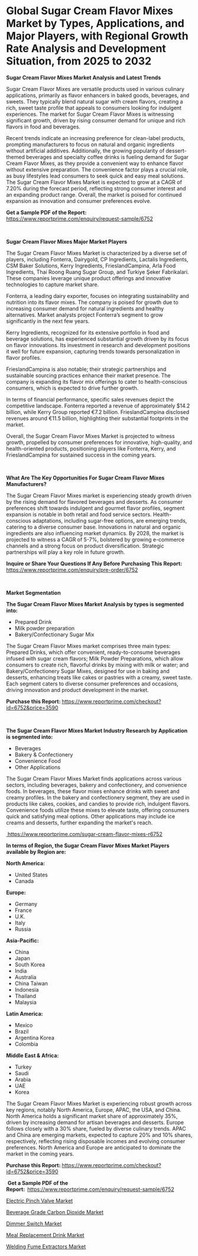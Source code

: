 <p><h1>Global Sugar Cream Flavor Mixes Market by Types, Applications, and Major Players, with Regional Growth Rate Analysis and Development Situation, from 2025 to 2032</h1></p><p><strong>Sugar Cream Flavor Mixes Market Analysis and Latest Trends</strong></p>
<p><p>Sugar Cream Flavor Mixes are versatile products used in various culinary applications, primarily as flavor enhancers in baked goods, beverages, and sweets. They typically blend natural sugar with cream flavors, creating a rich, sweet taste profile that appeals to consumers looking for indulgent experiences. The market for Sugar Cream Flavor Mixes is witnessing significant growth, driven by rising consumer demand for unique and rich flavors in food and beverages. </p><p>Recent trends indicate an increasing preference for clean-label products, prompting manufacturers to focus on natural and organic ingredients without artificial additives. Additionally, the growing popularity of dessert-themed beverages and specialty coffee drinks is fueling demand for Sugar Cream Flavor Mixes, as they provide a convenient way to enhance flavor without extensive preparation. The convenience factor plays a crucial role, as busy lifestyles lead consumers to seek quick and easy meal solutions. The Sugar Cream Flavor Mixes Market is expected to grow at a CAGR of 7.20% during the forecast period, reflecting strong consumer interest and an expanding product range. Overall, the market is poised for continued expansion as innovation and consumer preferences evolve.</p></p>
<p><strong>Get a Sample PDF of the Report:&nbsp;</strong> <a href="https://www.reportprime.com/enquiry/request-sample/6752?utm_campaign=11&utm_medium=2&utm_source=Github&utm_content=ia&utm_term=19032025&utm_id=sugar-cream-flavor-mixes">https://www.reportprime.com/enquiry/request-sample/6752</a></p>
<p>&nbsp;</p>
<p><strong>Sugar Cream Flavor Mixes Major Market Players</strong></p>
<p><p>The Sugar Cream Flavor Mixes Market is characterized by a diverse set of players, including Fonterra, Dairygold, CP Ingredients, Lactalis Ingredients, CSM Baker Solutions, Kerry Ingredients, FrieslandCampina, Arla Food Ingredients, Thai Roong Ruang Sugar Group, and Turkiye Şeker Fabrikalari. These companies leverage unique product offerings and innovative technologies to capture market share.</p><p>Fonterra, a leading dairy exporter, focuses on integrating sustainability and nutrition into its flavor mixes. The company is poised for growth due to increasing consumer demand for natural ingredients and healthy alternatives. Market analysts project Fonterra’s segment to grow significantly in the next few years.</p><p>Kerry Ingredients, recognized for its extensive portfolio in food and beverage solutions, has experienced substantial growth driven by its focus on flavor innovations. Its investment in research and development positions it well for future expansion, capturing trends towards personalization in flavor profiles.</p><p>FrieslandCampina is also notable; their strategic partnerships and sustainable sourcing practices enhance their market presence. The company is expanding its flavor mix offerings to cater to health-conscious consumers, which is expected to drive further growth.</p><p>In terms of financial performance, specific sales revenues depict the competitive landscape. Fonterra reported a revenue of approximately $14.2 billion, while Kerry Group reported €7.2 billion. FrieslandCampina disclosed revenues around €11.5 billion, highlighting their substantial footprints in the market.</p><p>Overall, the Sugar Cream Flavor Mixes Market is projected to witness growth, propelled by consumer preferences for innovative, high-quality, and health-oriented products, positioning players like Fonterra, Kerry, and FrieslandCampina for sustained success in the coming years.</p></p>
<p>&nbsp;</p>
<p><strong>What Are The Key Opportunities For Sugar Cream Flavor Mixes Manufacturers?</strong></p>
<p><p>The Sugar Cream Flavor Mixes market is experiencing steady growth driven by the rising demand for flavored beverages and desserts. As consumer preferences shift towards indulgent and gourmet flavor profiles, segment expansion is notable in both retail and food service sectors. Health-conscious adaptations, including sugar-free options, are emerging trends, catering to a diverse consumer base. Innovations in natural and organic ingredients are also influencing market dynamics. By 2028, the market is projected to witness a CAGR of 5-7%, bolstered by growing e-commerce channels and a strong focus on product diversification. Strategic partnerships will play a key role in future growth.</p></p>
<p><strong>Inquire or Share Your Questions If Any Before Purchasing This Report:</strong> <a href="https://www.reportprime.com/enquiry/pre-order/6752?utm_campaign=11&utm_medium=2&utm_source=Github&utm_content=ia&utm_term=19032025&utm_id=sugar-cream-flavor-mixes">https://www.reportprime.com/enquiry/pre-order/6752</a></p>
<p>&nbsp;</p>
<p><strong>Market Segmentation</strong></p>
<p><strong>The Sugar Cream Flavor Mixes Market Analysis by types is segmented into:</strong></p>
<p><ul><li>Prepared Drink</li><li>Milk powder preparation</li><li>Bakery/Confectionary Sugar Mix</li></ul></p>
<p><p>The Sugar Cream Flavor Mixes market comprises three main types: Prepared Drinks, which offer convenient, ready-to-consume beverages infused with sugar cream flavors; Milk Powder Preparations, which allow consumers to create rich, flavorful drinks by mixing with milk or water; and Bakery/Confectionery Sugar Mixes, designed for use in baking and desserts, enhancing treats like cakes or pastries with a creamy, sweet taste. Each segment caters to diverse consumer preferences and occasions, driving innovation and product development in the market.</p></p>
<p><strong>Purchase this Report:&nbsp;</strong><a href="https://www.reportprime.com/checkout?id=6752&price=3590&utm_campaign=11&utm_medium=2&utm_source=Github&utm_content=ia&utm_term=19032025&utm_id=sugar-cream-flavor-mixes">https://www.reportprime.com/checkout?id=6752&price=3590</a></p>
<p>&nbsp;</p>
<p><strong>The Sugar Cream Flavor Mixes Market Industry Research by Application is segmented into:</strong></p>
<p><ul><li>Beverages</li><li>Bakery & Confectionery</li><li>Convenience Food</li><li>Other Applications</li></ul></p>
<p><p>The Sugar Cream Flavor Mixes Market finds applications across various sectors, including beverages, bakery and confectionery, and convenience foods. In beverages, these flavor mixes enhance drinks with sweet and creamy profiles. In the bakery and confectionery segment, they are used in products like cakes, cookies, and candies to provide rich, indulgent flavors. Convenience foods utilize these mixes to elevate taste, offering consumers quick and satisfying meal options. Other applications may include ice creams and desserts, further expanding the market's reach.</p></p>
<p><a href="https://www.reportprime.com/sugar-cream-flavor-mixes-r6752?utm_campaign=11&utm_medium=2&utm_source=Github&utm_content=ia&utm_term=19032025&utm_id=sugar-cream-flavor-mixes">&nbsp;https://www.reportprime.com/sugar-cream-flavor-mixes-r6752</a></p>
<p><strong>In terms of Region, the Sugar Cream Flavor Mixes Market Players available by Region are:</strong></p>
<p>
    <p> <strong> North America: </strong>
        <ul>
            <li>United States</li>
            <li>Canada</li>
        </ul>
        </p> 
    <p> <strong> Europe: </strong>
        <ul>
            <li>Germany</li>
            <li>France</li>
            <li>U.K.</li>
            <li>Italy</li>
            <li>Russia</li>
        </ul>
        </p> 
    <p> <strong> Asia-Pacific: </strong>
        <ul>
            <li>China</li>
            <li>Japan</li>
            <li>South Korea</li>
            <li>India</li>
            <li>Australia</li>
            <li>China Taiwan</li>
            <li>Indonesia</li>
            <li>Thailand</li>
            <li>Malaysia</li>
        </ul>
        </p> 
    <p> <strong> Latin America: </strong>
        <ul>
            <li>Mexico</li>
            <li>Brazil</li>
            <li>Argentina Korea</li>
            <li>Colombia</li>
        </ul>
        </p> 
    <p> <strong> Middle East & Africa: </strong>
        <ul>
            <li>Turkey</li>
            <li>Saudi</li>
            <li>Arabia</li>
            <li>UAE</li>
            <li>Korea</li>
        </ul>
    </p>
    </p>
<p><p>The Sugar Cream Flavor Mixes Market is experiencing robust growth across key regions, notably North America, Europe, APAC, the USA, and China. North America holds a significant market share of approximately 35%, driven by increasing demand for artisan beverages and desserts. Europe follows closely with a 30% share, fueled by diverse culinary trends. APAC and China are emerging markets, expected to capture 20% and 10% shares, respectively, reflecting rising disposable incomes and evolving consumer preferences. North America and Europe are anticipated to dominate the market in the coming years.</p></p>
<p><strong>Purchase this Report: </strong><a href="https://www.reportprime.com/checkout?id=6752&price=3590&utm_campaign=11&utm_medium=2&utm_source=Github&utm_content=ia&utm_term=19032025&utm_id=sugar-cream-flavor-mixes">https://www.reportprime.com/checkout?id=6752&price=3590</a></p>
<p>&nbsp;<strong>Get a Sample PDF of the Report:&nbsp;&nbsp;</strong><a href="https://www.reportprime.com/enquiry/request-sample/6752?utm_campaign=11&utm_medium=2&utm_source=Github&utm_content=ia&utm_term=19032025&utm_id=sugar-cream-flavor-mixes">https://www.reportprime.com/enquiry/request-sample/6752</a></p>
<p><strong></strong></p>
<p><p><a href="https://www.linkedin.com/pulse/key-trends-revenue-potential-global-electric-pinch-valve-klzge?utm_campaign=11&utm_medium=2&utm_source=Github&utm_content=ia&utm_term=19032025&utm_id=sugar-cream-flavor-mixes">Electric Pinch Valve Market</a></p><p><a href="https://github.com/nagateyisu29/Market-Research-Report-List-1/blob/main/beverage-grade-carbon-dioxide-market.md?utm_campaign=11&utm_medium=2&utm_source=Github&utm_content=ia&utm_term=19032025&utm_id=sugar-cream-flavor-mixes">Beverage Grade Carbon Dioxide Market</a></p><p><a href="https://www.linkedin.com/pulse/dimmer-switch-market-size-average-cagr-127-revenue-generationkey-psrfe?utm_campaign=11&utm_medium=2&utm_source=Github&utm_content=ia&utm_term=19032025&utm_id=sugar-cream-flavor-mixes">Dimmer Switch Market</a></p><p><a href="https://github.com/kuziaaring40/Market-Research-Report-List-1/blob/main/meal-replacement-drink-market.md?utm_campaign=11&utm_medium=2&utm_source=Github&utm_content=ia&utm_term=19032025&utm_id=sugar-cream-flavor-mixes">Meal Replacement Drink Market</a></p><p><a href="https://www.linkedin.com/pulse/welding-fume-extractors-market-evolution-key-trends-regional-ir8ae?utm_campaign=11&utm_medium=2&utm_source=Github&utm_content=ia&utm_term=19032025&utm_id=sugar-cream-flavor-mixes">Welding Fume Extractors Market</a></p></p>
